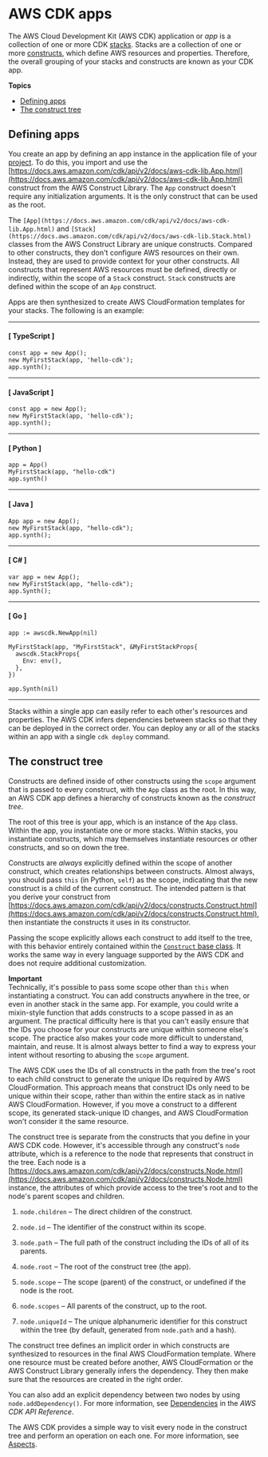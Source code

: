 # AWS CDK apps<a name="apps"></a>

The AWS Cloud Development Kit \(AWS CDK\) application or *app* is a collection of one or more CDK [stacks](stacks.md)\. Stacks are a collection of one or more [constructs](constructs.md), which define AWS resources and properties\. Therefore, the overall grouping of your stacks and constructs are known as your CDK app\.

**Topics**
+ [Defining apps](#apps-define)
+ [The construct tree](#apps-tree)

## Defining apps<a name="apps-define"></a>

You create an app by defining an app instance in the application file of your [project](projects.md)\. To do this, you import and use the [https://docs.aws.amazon.com/cdk/api/v2/docs/aws-cdk-lib.App.html](https://docs.aws.amazon.com/cdk/api/v2/docs/aws-cdk-lib.App.html) construct from the AWS Construct Library\. The `App` construct doesn't require any initialization arguments\. It is the only construct that can be used as the root\.

The `[App](https://docs.aws.amazon.com/cdk/api/v2/docs/aws-cdk-lib.App.html)` and `[Stack](https://docs.aws.amazon.com/cdk/api/v2/docs/aws-cdk-lib.Stack.html)` classes from the AWS Construct Library are unique constructs\. Compared to other constructs, they don't configure AWS resources on their own\. Instead, they are used to provide context for your other constructs\. All constructs that represent AWS resources must be defined, directly or indirectly, within the scope of a `Stack` construct\. `Stack` constructs are defined within the scope of an `App` construct\.

Apps are then synthesized to create AWS CloudFormation templates for your stacks\. The following is an example:

------
#### [ TypeScript ]

```
const app = new App();
new MyFirstStack(app, 'hello-cdk');
app.synth();
```

------
#### [ JavaScript ]

```
const app = new App();
new MyFirstStack(app, 'hello-cdk');
app.synth();
```

------
#### [ Python ]

```
app = App()
MyFirstStack(app, "hello-cdk")
app.synth()
```

------
#### [ Java ]

```
App app = new App();
new MyFirstStack(app, "hello-cdk");
app.synth();
```

------
#### [ C\# ]

```
var app = new App();
new MyFirstStack(app, "hello-cdk");
app.Synth();
```

------
#### [ Go ]

```
app := awscdk.NewApp(nil)
            
MyFirstStack(app, "MyFirstStack", &MyFirstStackProps{
  awscdk.StackProps{
    Env: env(),
  },
})

app.Synth(nil)
```

------

Stacks within a single app can easily refer to each other's resources and properties\. The AWS CDK infers dependencies between stacks so that they can be deployed in the correct order\. You can deploy any or all of the stacks within an app with a single `cdk deploy` command\.

## The construct tree<a name="apps-tree"></a>

Constructs are defined inside of other constructs using the `scope` argument that is passed to every construct, with the `App` class as the root\. In this way, an AWS CDK app defines a hierarchy of constructs known as the *construct tree*\.

The root of this tree is your app, which is an instance of the `App` class\. Within the app, you instantiate one or more stacks\. Within stacks, you instantiate constructs, which may themselves instantiate resources or other constructs, and so on down the tree\.

Constructs are *always* explicitly defined within the scope of another construct, which creates relationships between constructs\. Almost always, you should pass `this` \(in Python, `self`\) as the scope, indicating that the new construct is a child of the current construct\. The intended pattern is that you derive your construct from [https://docs.aws.amazon.com/cdk/api/v2/docs/constructs.Construct.html](https://docs.aws.amazon.com/cdk/api/v2/docs/constructs.Construct.html), then instantiate the constructs it uses in its constructor\.

Passing the scope explicitly allows each construct to add itself to the tree, with this behavior entirely contained within the [`Construct` base class](https://docs.aws.amazon.com/cdk/api/v2/docs/constructs.Construct.html)\. It works the same way in every language supported by the AWS CDK and does not require additional customization\.

**Important**  
Technically, it's possible to pass some scope other than `this` when instantiating a construct\. You can add constructs anywhere in the tree, or even in another stack in the same app\. For example, you could write a mixin\-style function that adds constructs to a scope passed in as an argument\. The practical difficulty here is that you can't easily ensure that the IDs you choose for your constructs are unique within someone else's scope\. The practice also makes your code more difficult to understand, maintain, and reuse\. It is almost always better to find a way to express your intent without resorting to abusing the `scope` argument\.

The AWS CDK uses the IDs of all constructs in the path from the tree's root to each child construct to generate the unique IDs required by AWS CloudFormation\. This approach means that construct IDs only need to be unique within their scope, rather than within the entire stack as in native AWS CloudFormation\. However, if you move a construct to a different scope, its generated stack\-unique ID changes, and AWS CloudFormation won't consider it the same resource\.

The construct tree is separate from the constructs that you define in your AWS CDK code\. However, it's accessible through any construct's `node` attribute, which is a reference to the node that represents that construct in the tree\. Each node is a [https://docs.aws.amazon.com/cdk/api/v2/docs/constructs.Node.html](https://docs.aws.amazon.com/cdk/api/v2/docs/constructs.Node.html) instance, the attributes of which provide access to the tree's root and to the node's parent scopes and children\.

1. `node.children` – The direct children of the construct\.

1. `node.id` – The identifier of the construct within its scope\.

1. `node.path` – The full path of the construct including the IDs of all of its parents\.

1. `node.root` – The root of the construct tree \(the app\)\.

1. `node.scope` – The scope \(parent\) of the construct, or undefined if the node is the root\.

1. `node.scopes` – All parents of the construct, up to the root\.

1. `node.uniqueId` – The unique alphanumeric identifier for this construct within the tree \(by default, generated from `node.path` and a hash\)\.

The construct tree defines an implicit order in which constructs are synthesized to resources in the final AWS CloudFormation template\. Where one resource must be created before another, AWS CloudFormation or the AWS Construct Library generally infers the dependency\. They then make sure that the resources are created in the right order\.

You can also add an explicit dependency between two nodes by using `node.addDependency()`\. For more information, see [Dependencies](https://docs.aws.amazon.com/cdk/api/v2/docs/aws-cdk-lib-readme.html#dependencies) in the *AWS CDK API Reference*\.

The AWS CDK provides a simple way to visit every node in the construct tree and perform an operation on each one\. For more information, see [Aspects](aspects.md)\.